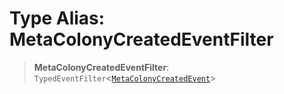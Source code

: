 # Type Alias: MetaColonyCreatedEventFilter

> **MetaColonyCreatedEventFilter**: `TypedEventFilter`\<[`MetaColonyCreatedEvent`](MetaColonyCreatedEvent.md)\>
